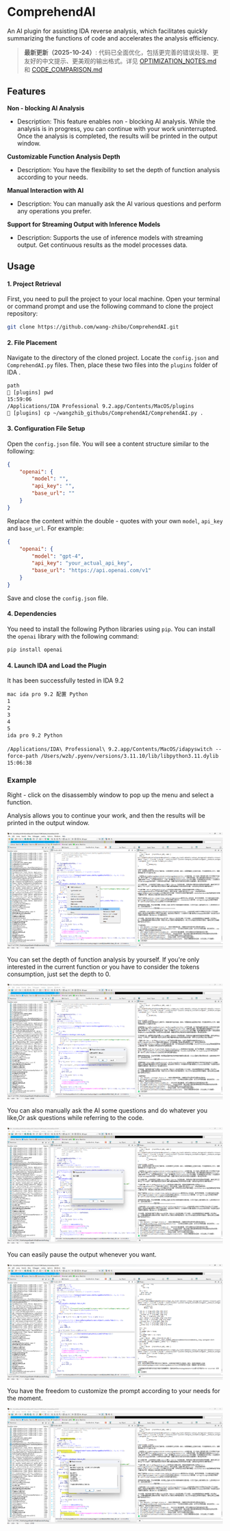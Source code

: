 # ComprehendAI

An AI plugin for assisting IDA reverse analysis, which facilitates quickly summarizing the functions of code and accelerates the analysis efficiency.

> **最新更新（2025-10-24）**: 代码已全面优化，包括更完善的错误处理、更友好的中文提示、更美观的输出格式。详见 [OPTIMIZATION_NOTES.md](./OPTIMIZATION_NOTES.md) 和 [CODE_COMPARISON.md](./CODE_COMPARISON.md)

## Features

**Non - blocking AI Analysis**

- Description: This feature enables non - blocking AI analysis. While the analysis is in progress, you can continue with your work uninterrupted. Once the analysis is completed, the results will be printed in the output window.

**Customizable Function Analysis Depth**

- Description: You have the flexibility to set the depth of function analysis according to your needs. 

**Manual Interaction with AI**

- Description: You can manually ask the AI various questions and perform any operations you prefer. 

**Support for Streaming Output with Inference Models**

- Description: Supports the use of inference models with streaming output.  Get continuous results as the model processes data.



## Usage

#### 1. Project Retrieval

First, you need to pull the project to your local machine. Open your terminal or command prompt and use the following command to clone the project repository:

```bash
git clone https://github.com/wang-zhibo/ComprehendAI.git
```

#### 2. File Placement

Navigate to the directory of the cloned project. Locate the `config.json` and `ComprehendAI.py` files. Then, place these two files into the `plugins` folder of IDA . 
```
path
🦉 [plugins] pwd                                                            15:59:06
/Applications/IDA Professional 9.2.app/Contents/MacOS/plugins
🦉 [plugins] cp ~/wangzhib_githubs/ComprehendAI/ComprehendAI.py .
```

#### 3. Configuration File Setup

Open the `config.json` file. You will see a content structure similar to the following:

```json
{
    "openai": {
        "model": "",
        "api_key": "",
        "base_url": ""
    }
}
```

Replace the content within the double - quotes with your own `model`, `api_key` and `base_url`. For example:

```json
{
    "openai": {
        "model": "gpt-4",
        "api_key": "your_actual_api_key",
        "base_url": "https://api.openai.com/v1"
    }
}
```

Save and close the `config.json` file.

#### 4. Dependencies

You need to install the following Python libraries using `pip`. You can install the `openai` library with the following command:

```py
pip install openai
```

#### 4. Launch IDA and Load the Plugin

It has been successfully tested in IDA 9.2

```
mac ida pro 9.2 配置 Python
1
2
3
4
5
ida pro 9.2 Python
 
/Applications/IDA\ Professional\ 9.2.app/Contents/MacOS/idapyswitch --force-path /Users/wzb/.pyenv/versions/3.11.10/lib/libpython3.11.dylib             15:06:38
```

###  Example

Right - click on the disassembly window to pop up the menu and select a function.

Analysis allows you to continue your work, and then the results will be printed in the output window.

![image-20250416205310491](./imgs/README/image-20250416205310491.png)

You can set the depth of function analysis by yourself. If you're only interested in the current function or you have to consider the tokens consumption, just set the depth to 0.

![image-20250416205344433](./imgs/README/image-20250416205344433.png)

You can also manually ask the AI some questions and do whatever you like,Or ask questions while referring to the code. 

![image-20250416205428185](./imgs/README/image-20250416205428185.png)

You can easily pause the output whenever you want.  

![image-20250416205722302](./imgs/README/image-20250416205722302.png)

You have the freedom to customize the prompt according to your needs for the moment.

![image-20250416205552353](./imgs/README/image-20250416205552353.png)

